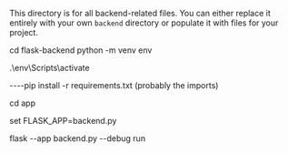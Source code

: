 This directory is for all backend-related files. You can either replace it entirely with your own `backend` directory or populate it with files for your project.


cd flask-backend
python -m venv env

.\env\Scripts\activate

----pip install -r requirements.txt 
        (probably the imports)

cd app 

set FLASK_APP=backend.py

flask --app backend.py --debug run

